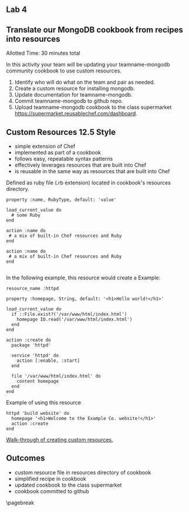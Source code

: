 ## Lab 4
## Translate our MongoDB cookbook from recipes into resources
Allotted Time: 30 minutes total

In this activity your team will be updating your teamname-mongodb community cookbook to use custom resources.

1. Identify who will do what on the team and pair as needed.
2. Create a custom resource for installing mongodb.
3. Update documentation for teamname-mongodb.
4. Commit teamname-mongodb to github repo.
5. Upload teamname-mongodb cookbook to the class supermarket https://supermarket.reusablechef.com/dashboard.

## Custom Resources 12.5 Style 

* simple extension of Chef
* implemented as part of a cookbook
* follows easy, repeatable syntax patterns
* effectively leverages resources that are built into Chef
* is reusable in the same way as resources that are built into Chef

Defined as ruby file (.rb extension) located in cookbook's resources directory.

```
property :name, RubyType, default: 'value'

load_current_value do
  # some Ruby
end

action :name do
 # a mix of built-in Chef resources and Ruby
end

action :name do
 # a mix of built-in Chef resources and Ruby
end


```

In the following example, this resource would create a 
Example:

```
resource_name :httpd

property :homepage, String, default: '<h1>Hello world!</h1>'

load_current_value do
  if ::File.exist?('/var/www/html/index.html')
    homepage IO.read('/var/www/html/index.html')
  end
end

action :create do
  package 'httpd'

  service 'httpd' do
    action [:enable, :start]
  end

  file '/var/www/html/index.html' do
    content homepage
  end
end
```

Example of using this resource

```
httpd 'build website' do
  homepage '<h1>Welcome to the Example Co. website!</h1>'
  action :create
end

```

[Walk-through of creating custom resources.](https://docs.chef.io/decks/custom_resources.html)

## Outcomes 

* custom resource file in resources directory of cookbook
* simplified recipe in cookbook
* updated cookbook to the class supermarket
* cookbook committed to github

\pagebreak
